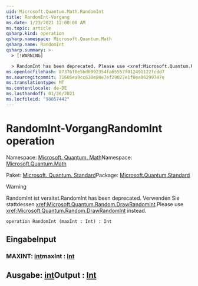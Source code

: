 ```yaml
---
uid: Microsoft.Quantum.Math.RandomInt
title: RandomInt-Vorgang
ms.date: 1/23/2021 12:00:00 AM
ms.topic: article
qsharp.kind: operation
qsharp.namespace: Microsoft.Quantum.Math
qsharp.name: RandomInt
qsharp.summary: >-
  > [!WARNING]

  > RandomInt has been deprecated. Please use <xref:Microsoft.Quantum.Random.DrawRandomInt> instead.
ms.openlocfilehash: 87376f0e5bd6992354fa65557f012491122fcdd7
ms.sourcegitcommit: 71605ea9cc630e84e7ef29027e1f0ea06299747e
ms.translationtype: MT
ms.contentlocale: de-DE
ms.lasthandoff: 01/26/2021
ms.locfileid: "98857442"
---
```

# <a name="randomint-operation"></a><span data-ttu-id="e0b36-102">RandomInt-Vorgang</span><span class="sxs-lookup"><span data-stu-id="e0b36-102">RandomInt operation</span></span>

<span data-ttu-id="e0b36-103">Namespace: [Microsoft. Quantum. Math](xref:Microsoft.Quantum.Math)</span><span class="sxs-lookup"><span data-stu-id="e0b36-103">Namespace: [Microsoft.Quantum.Math](xref:Microsoft.Quantum.Math)</span></span>

<span data-ttu-id="e0b36-104">Paket: [Microsoft. Quantum. Standard](https://nuget.org/packages/Microsoft.Quantum.Standard)</span><span class="sxs-lookup"><span data-stu-id="e0b36-104">Package: [Microsoft.Quantum.Standard](https://nuget.org/packages/Microsoft.Quantum.Standard)</span></span>


> [!WARNING]
> <span data-ttu-id="e0b36-105">RandomInt ist veraltet.</span><span class="sxs-lookup"><span data-stu-id="e0b36-105">RandomInt has been deprecated.</span></span> <span data-ttu-id="e0b36-106">Verwenden Sie stattdessen <xref:Microsoft.Quantum.Random.DrawRandomInt>.</span><span class="sxs-lookup"><span data-stu-id="e0b36-106">Please use <xref:Microsoft.Quantum.Random.DrawRandomInt> instead.</span></span>



```qsharp
operation RandomInt (maxInt : Int) : Int
```


## <a name="input"></a><span data-ttu-id="e0b36-107">Eingabe</span><span class="sxs-lookup"><span data-stu-id="e0b36-107">Input</span></span>

### <a name="maxint--int"></a><span data-ttu-id="e0b36-108">MAXINT: [int](xref:microsoft.quantum.lang-ref.int)</span><span class="sxs-lookup"><span data-stu-id="e0b36-108">maxInt : [Int](xref:microsoft.quantum.lang-ref.int)</span></span>





## <a name="output--int"></a><span data-ttu-id="e0b36-109">Ausgabe: [int](xref:microsoft.quantum.lang-ref.int)</span><span class="sxs-lookup"><span data-stu-id="e0b36-109">Output : [Int](xref:microsoft.quantum.lang-ref.int)</span></span>

